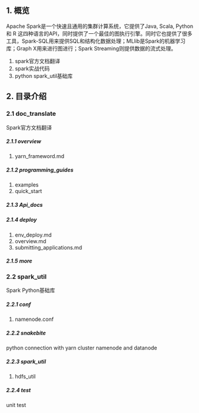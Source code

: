 ## 1. 概览
Apache Spark是一个快速且通用的集群计算系统，它提供了Java, Scala, Python 和 R 这四种语言的API，同时提供了一个最佳的图执行引擎。同时它也提供了很多工具，Spark-SQL用来提供SQL和结构化数据处理；MLlib是Spark的机器学习库；Graph X用来进行图进行；Spark Streaming则提供数据的流式处理。

1. spark官方文档翻译
2. spark实战代码
3. python spark_util基础库

## 2. 目录介绍
### 2.1 doc_translate
Spark官方文档翻译
##### 2.1.1 overview
1. yarn_frameword.md

##### 2.1.2 programming_guides 
1. examples
2. quick_start

##### 2.1.3 Api_docs 

##### 2.1.4 deploy
1. env_deploy.md
2. overview.md
3. submitting_applications.md

##### 2.1.5 more

### 2.2 spark_util
Spark Python基础库
##### 2.2.1 conf
1. namenode.conf

##### 2.2.2 snakebite
python connection with yarn cluster namenode and datanode

##### 2.2.3 spark_util
1. hdfs_util

##### 2.2.4 test
unit test
